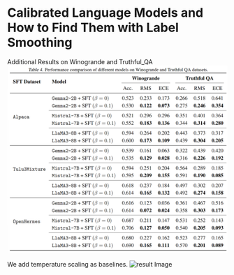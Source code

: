 # Calibrated Language Models and How to Find Them with Label Smoothing
Additional Results on Winogrande and Truthful_QA
![Project Image](lvlslm/lvlslm/additional_tasks.PNG)

We add temperature scaling as baselines.
![result Image](lvlslm/lvlslmtemperture_baseline.PNG)
